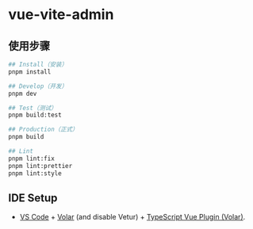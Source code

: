 # vue-vite-admin

## 使用步骤
```bash
## Install（安装）
pnpm install

## Develop（开发）
pnpm dev

## Test（测试）
pnpm build:test

## Production（正式）
pnpm build

## Lint
pnpm lint:fix
pnpm lint:prettier
pnpm lint:style
```

## IDE Setup

- [VS Code](https://code.visualstudio.com/) + [Volar](https://marketplace.visualstudio.com/items?itemName=Vue.volar) (and disable Vetur) + [TypeScript Vue Plugin (Volar)](https://marketplace.visualstudio.com/items?itemName=Vue.vscode-typescript-vue-plugin).
